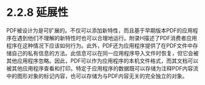 # 2.2.8 延展性

PDF被设计为是可扩展的。不仅可以添加新特性，而且基于早期版本PDF的应用程序在遇到他们不理解的新特性时也可以合理地运行。附录H描述了PDF消费者应用程序在这种情况下应该如何行为。此外，PDF还为应用程序提供了在PDF文件中存储自己的私有信息的方法。此信息可以在同一应用程序导入文件时恢复，但它会被其他应用程序忽略。因此，PDF可以作为应用程序的本机文件格式，而其文档可以被其他应用程序查看和打印。特定于应用程序的数据既可以存储为注释PDF内容流中的图形对象的标记内容，也可以存储为与PDF内容无关的完全独立的对象。
